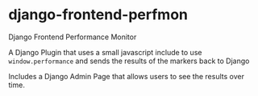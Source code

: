 # django-frontend-perfmon
Django Frontend Performance Monitor 

A Django Plugin that uses a small javascript include to use `window.performance` 
and sends the results of the markers back to Django

Includes a Django Admin Page that allows users to see the results over time.
